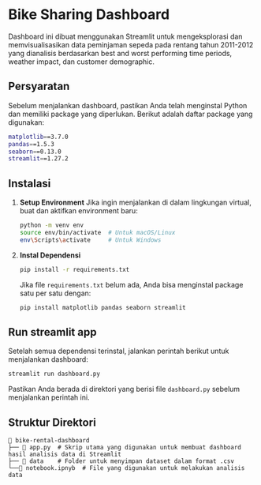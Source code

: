 # Bike Sharing Dashboard

Dashboard ini dibuat menggunakan Streamlit untuk mengeksplorasi dan memvisualisasikan data peminjaman sepeda pada rentang tahun 2011-2012 yang dianalisis berdasarkan best and worst performing time periods, weather impact, dan customer demographic.

## Persyaratan
Sebelum menjalankan dashboard, pastikan Anda telah menginstal Python dan memiliki package yang diperlukan. Berikut adalah daftar package yang digunakan:

```bash
matplotlib==3.7.0
pandas==1.5.3
seaborn==0.13.0
streamlit==1.27.2
```

## Instalasi
1. **Setup Environment**
   Jika ingin menjalankan di dalam lingkungan virtual, buat dan aktifkan environment baru:
   
   ```bash
   python -m venv env
   source env/bin/activate  # Untuk macOS/Linux
   env\Scripts\activate     # Untuk Windows
   ```

2. **Instal Dependensi**
   
   ```bash
   pip install -r requirements.txt
   ```

   Jika file `requirements.txt` belum ada, Anda bisa menginstal package satu per satu dengan:

   ```bash
   pip install matplotlib pandas seaborn streamlit
   ```

## Run streamlit app
Setelah semua dependensi terinstal, jalankan perintah berikut untuk menjalankan dashboard:

```bash
streamlit run dashboard.py
```

Pastikan Anda berada di direktori yang berisi file `dashboard.py` sebelum menjalankan perintah ini.

## Struktur Direktori
```
📂 bike-rental-dashboard
├── 📄 app.py  # Skrip utama yang digunakan untuk membuat dashboard hasil analisis data di Streamlit
├── 📂 data    # Folder untuk menyimpan dataset dalam format .csv
└──📄 notebook.ipnyb  # File yang digunakan untuk melakukan analisis data
```



